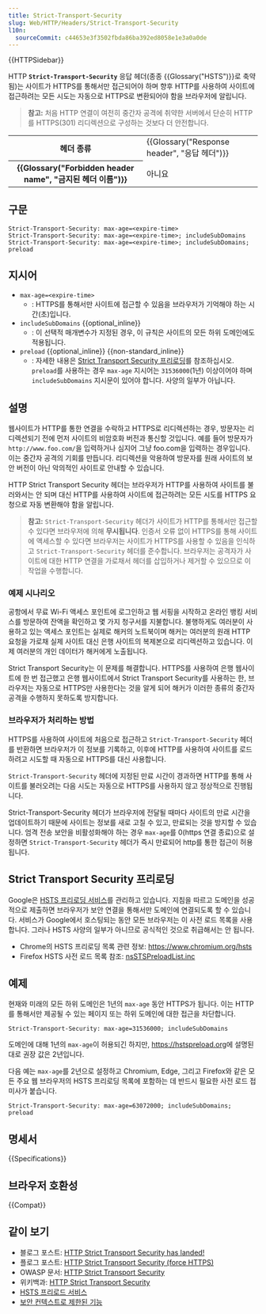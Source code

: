 ```yaml
---
title: Strict-Transport-Security
slug: Web/HTTP/Headers/Strict-Transport-Security
l10n:
  sourceCommit: c44653e3f3502fbda86ba392ed8058e1e3a0a0de
---
```


{{HTTPSidebar}}

HTTP **`Strict-Transport-Security`** 응답 헤더(종종 {{Glossary("HSTS")}}로 축약됨)는 사이트가 HTTPS를 통해서만 접근되어야 하며 향후 HTTP를 사용하여 사이트에 접근하려는 모든 시도는 자동으로 HTTPS로 변환되어야 함을 브라우저에 알립니다.

> **참고:** 처음 HTTP 연결이 여전히 중간자 공격에 취약한 서버에서 단순히 HTTP를 HTTPS(301) 리디렉션으로 구성하는 것보다 더 안전합니다.

<table class="properties">
  <tbody>
    <tr>
      <th scope="row">헤더 종류</th>
      <td>{{Glossary("Response header", "응답 헤더")}}</td>
    </tr>
    <tr>
      <th scope="row">{{Glossary("Forbidden header name", "금지된 헤더 이름")}}</th>
      <td>아니요</td>
    </tr>
  </tbody>
</table>

## 구문

```http
Strict-Transport-Security: max-age=<expire-time>
Strict-Transport-Security: max-age=<expire-time>; includeSubDomains
Strict-Transport-Security: max-age=<expire-time>; includeSubDomains; preload
```

## 지시어

- `max-age=<expire-time>`
  - : HTTPS를 통해서만 사이트에 접근할 수 있음을 브라우저가 기억해야 하는 시간(초)입니다.
- `includeSubDomains` {{optional_inline}}
  - : 이 선택적 매개변수가 지정된 경우, 이 규칙은 사이트의 모든 하위 도메인에도 적용됩니다.
- `preload` {{optional_inline}} {{non-standard_inline}}
  - : 자세한 내용은 [Strict Transport Security 프리로딩](#Strict_Transport_Security_프리로딩)를 참조하십시오. `preload`를 사용하는 경우 `max-age` 지시어는 `31536000`(1년) 이상이어야 하며 `includeSubDomains` 지시문이 있어야 합니다. 사양의 일부가 아닙니다.

## 설명

웹사이트가 HTTP를 통한 연결을 수락하고 HTTPS로 리디렉션하는 경우, 방문자는 리디렉션되기 전에 먼저 사이트의 비암호화 버전과 통신할 것입니다. 예를 들어 방문자가 `http://www.foo.com/`을 입력하거나 심지어 그냥 foo.com을 입력하는 경우입니다.
이는 중간자 공격의 기회를 만듭니다. 리디렉션을 악용하여 방문자를 원래 사이트의 보안 버전이 아닌 악의적인 사이트로 안내할 수 있습니다.

HTTP Strict Transport Security 헤더는 브라우저가 HTTP를 사용하여 사이트를 불러와서는 안 되며 대신 HTTP를 사용하여 사이트에 접근하려는 모든 시도를 HTTPS 요청으로 자동 변환해야 함을 알립니다.

> **참고:** `Strict-Transport-Security` 헤더가 사이트가 HTTP를 통해서만 접근할 수 있다면 브라우저에 의해 **무시됩니다**.
> 인증서 오류 없이 HTTPS를 통해 사이트에 액세스할 수 있다면 브라우저는 사이트가 HTTPS를 사용할 수 있음을 인식하고 `Strict-Transport-Security` 헤더를 준수합니다.
> 브라우저는 공격자가 사이트에 대한 HTTP 연결을 가로채서 헤더를 삽입하거나 제거할 수 있으므로 이 작업을 수행합니다.

### 예제 시나리오

공항에서 무료 Wi-Fi 액세스 포인트에 로그인하고 웹 서핑을 시작하고 온라인 뱅킹 서비스를 방문하여 잔액을 확인하고 몇 가지 청구서를 지불합니다.
불행하게도 여러분이 사용하고 있는 액세스 포인트는 실제로 해커의 노트북이며 해커는 여러분의 원래 HTTP 요청을 가로채 실제 사이트 대신 은행 사이트의 복제본으로 리디렉션하고 있습니다. 이제 여러분의 개인 데이터가 해커에게 노출됩니다.

Strict Transport Security는 이 문제를 해결합니다. HTTPS를 사용하여 은행 웹사이트에 한 번 접근했고 은행 웹사이트에서 Strict Transport Security를 사용하는 한, 브라우저는 자동으로 HTTPS만 사용한다는 것을 알게 되어 해커가 이러한 종류의 중간자 공격을 수행하지 못하도록 방지합니다.

### 브라우저가 처리하는 방법

HTTPS를 사용하여 사이트에 처음으로 접근하고 `Strict-Transport-Security` 헤더를 반환하면 브라우저가 이 정보를 기록하고, 이후에 HTTP를 사용하여 사이트를 로드하려고 시도할 때 자동으로 HTTPS를 대신 사용합니다.

`Strict-Transport-Security` 헤더에 지정된 만료 시간이 경과하면 HTTP를 통해 사이트를 불러오려는 다음 시도는 자동으로 HTTPS를 사용하지 않고 정상적으로 진행됩니다.

Strict-Transport-Security 헤더가 브라우저에 전달될 때마다 사이트의 만료 시간을 업데이트하기 때문에 사이트는 정보를 새로 고칠 수 있고, 만료되는 것을 방지할 수 있습니다.
엄격 전송 보안을 비활성화해야 하는 경우 `max-age`를 0(https 연결 종료)으로 설정하면 `Strict-Transport-Security` 헤더가 즉시 만료되어 http를 통한 접근이 허용됩니다.

## Strict Transport Security 프리로딩

Google은 [HSTS 프리로딩 서비스](https://hstspreload.org/)를 관리하고 있습니다. 지침을 따르고 도메인을 성공적으로 제출하면 브라우저가 보안 연결을 통해서만 도메인에 연결되도록 할 수 있습니다.
서비스가 Google에서 호스팅되는 동안 모든 브라우저는 이 사전 로드 목록을 사용합니다.
그러나 HSTS 사양의 일부가 아니므로 공식적인 것으로 취급해서는 안 됩니다.

- Chrome의 HSTS 프리로딩 목록 관련 정보: <https://www.chromium.org/hsts>
- Firefox HSTS 사전 로드 목록 참조: [nsSTSPreloadList.inc](https://hg.mozilla.org/mozilla-central/raw-file/tip/security/manager/ssl/nsSTSPreloadList.inc)

## 예제

현재와 미래의 모든 하위 도메인은 1년의 `max-age` 동안 HTTPS가 됩니다. 이는 HTTP를 통해서만 제공될 수 있는 페이지 또는 하위 도메인에 대한 접근을 차단합니다.

```http
Strict-Transport-Security: max-age=31536000; includeSubDomains
```

도메인에 대해 1년의 `max-age`이 허용되긴 하지만, <https://hstspreload.org>에 설명된 대로 권장 값은 2년입니다.

다음 예는 `max-age`를 2년으로 설정하고 Chromium, Edge, 그리고 Firefox와 같은 모든 주요 웹 브라우저의 HSTS 프리로딩 목록에 포함하는 데 반드시 필요한 사전 로드 접미사가 붙습니다.

```http
Strict-Transport-Security: max-age=63072000; includeSubDomains; preload
```

## 명세서

{{Specifications}}

## 브라우저 호환성

{{Compat}}

## 같이 보기

- 블로그 포스트: [HTTP Strict Transport Security has landed!](https://blog.sidstamm.com/2010/08/http-strict-transport-security-has.html)
- 플로그 포스트: [HTTP Strict Transport Security (force HTTPS)](https://hacks.mozilla.org/2010/08/firefox-4-http-strict-transport-security-force-https/)
- OWASP 문서: [HTTP Strict Transport Security](https://cheatsheetseries.owasp.org/cheatsheets/HTTP_Strict_Transport_Security_Cheat_Sheet.html)
- 위키백과: [HTTP Strict Transport Security](https://en.wikipedia.org/wiki/HTTP_Strict_Transport_Security)
- [HSTS 프리로드 서비스](https://hstspreload.org/)
- [보안 컨텍스트로 제한된 기능](/ko/docs/Web/Security/Secure_Contexts/features_restricted_to_secure_contexts)
